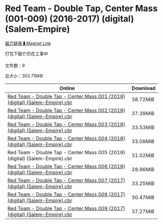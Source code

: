 # Red Team - Double Tap, Center Mass (001-009) (2016-2017) (digital) (Salem-Empire)

[磁力链接⬇Magnet Link](magnet:?xt=urn:btih:c04a34d70417ad873a1a68ca28a908facaf75664&dn=Red%20Team%20-%20Double%20Tap%2C%20Center%20Mass%20%28001-009%29%20%282016-2017%29%20%28digital%29%20%28Salem-Empire%29)

打包下载📦仍在工事中

文件数：9

总大小：303.71MiB

Online | Download
--- | ---
[Red Team - Double Tap - Center Mass 001 (2016) (digital) (Salem-Empire).cbr](https://github.com/alicewish/markdown/blob/master/comic/Red-Team-Double-Tap-Center-Mass-001-2016-digital-Salem-Empire-cbr.md) | 38.72MiB
[Red Team - Double Tap - Center Mass 002 (2016) (digital) (Salem-Empire).cbr](https://github.com/alicewish/markdown/blob/master/comic/Red-Team-Double-Tap-Center-Mass-002-2016-digital-Salem-Empire-cbr.md) | 37.39MiB
[Red Team - Double Tap - Center Mass 003 (2016) (digital) (Salem-Empire).cbr](https://github.com/alicewish/markdown/blob/master/comic/Red-Team-Double-Tap-Center-Mass-003-2016-digital-Salem-Empire-cbr.md) | 33.53MiB
[Red Team - Double Tap - Center Mass 004 (2016) (digital) (Salem-Empire).cbr](https://github.com/alicewish/markdown/blob/master/comic/Red-Team-Double-Tap-Center-Mass-004-2016-digital-Salem-Empire-cbr.md) | 33.09MiB
Red Team - Double Tap - Center Mass 005 (2016) (digital) (Salem-Empire).cbr | 31.02MiB
[Red Team - Double Tap - Center Mass 006 (2016) (digital) (Salem-Empire).cbr](https://github.com/alicewish/markdown/blob/master/comic/Red-Team-Double-Tap-Center-Mass-006-2016-digital-Salem-Empire-cbr.md) | 28.96MiB
[Red Team - Double Tap - Center Mass 007 (2017) (digital) (Salem-Empire).cbr](https://github.com/alicewish/markdown/blob/master/comic/Red-Team-Double-Tap-Center-Mass-007-2017-digital-Salem-Empire-cbr.md) | 33.25MiB
[Red Team - Double Tap - Center Mass 008 (2017) (digital) (Salem-Empire).cbr](https://github.com/alicewish/markdown/blob/master/comic/Red-Team-Double-Tap-Center-Mass-008-2017-digital-Salem-Empire-cbr.md) | 30.47MiB
[Red Team - Double Tap - Center Mass 009 (2017) (digital) (Salem-Empire).cbr](https://github.com/alicewish/markdown/blob/master/comic/Red-Team-Double-Tap-Center-Mass-009-2017-digital-Salem-Empire-cbr.md) | 37.27MiB